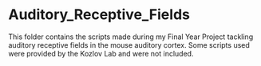 # Auditory_Receptive_Fields
This folder contains the scripts made during my Final Year Project tackling auditory receptive fields in the mouse auditory cortex. Some scripts used were provided by the Kozlov Lab and were not included.
